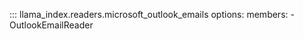 ::: llama_index.readers.microsoft_outlook_emails
    options:
      members:
        - OutlookEmailReader
